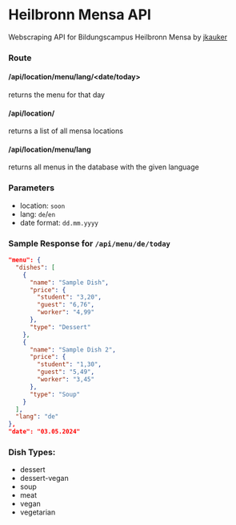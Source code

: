 # Heilbronn Mensa API
Webscraping API for Bildungscampus Heilbronn Mensa by [jkauker](https://profile.intra.42.fr/users/jkauker)

### Route
#### /api/location/menu/lang/<date/today>
returns the menu for that day
#### /api/location/
returns a list of all mensa locations
#### /api/location/menu/lang
returns all menus in the database with the given language

### Parameters
- location: `soon`
- lang: `de`/`en`
- date format: `dd.mm.yyyy`

### Sample Response for `/api/menu/de/today`
```json
"menu": {
  "dishes": [
    {
      "name": "Sample Dish",
      "price": {
        "student": "3,20",
        "guest": "6,76",
        "worker": "4,99"
      },
      "type": "Dessert"
    },
    {
      "name": "Sample Dish 2",
      "price": {
        "student": "1,30",
        "guest": "5,49",
        "worker": "3,45"
      },
      "type": "Soup"
    }
  ],
  "lang": "de"
},
"date": "03.05.2024"
```

### Dish Types:
- dessert
- dessert-vegan
- soup
- meat
- vegan
- vegetarian

